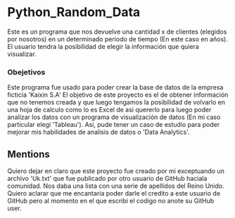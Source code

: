 # Python_Random_Data 

Este es un programa que nos devuelve una cantidad x de clientes (elegidos por nosotros) en un determinado periodo de tiempo (En este caso en años). 
El usuario tendra la posibilidad de elegir la información que quiera visualizar. 

### Obejetivos

Este programa fue usado para poder crear la base de datos de la empresa ficticia 'Kaixin S.A'
El objetivo de este proyecto es el de obtener información que no tenemos creada y que luego tengamos la posibilidad de volvarlo en una hoja de calculo como lo es Excel de asi quererlo
para luego poder analizar los datos con un programa de visualización de datos (En mi caso particular elegí 'Tableau'). 
Así, pude tener un caso de estudio para poder mejorar mis habilidades de analisis de datos o 'Data Analytics'.

## Mentions

Quiero dejar en claro que este proyecto fue creado por mi exceptuando un archivo 'Uk.txt' que fue publicado por otro usuario de GitHub haciala comunidad. Nos daba una lista con
una serie de apellidos del Reino Unido.  
Quiero aclarar que me encantaria poder darle el credito a este usuario de GitHub pero al momento en el que escribi el codigo no anote su GitHub user. 
